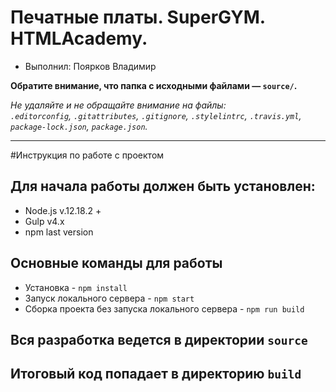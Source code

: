 # Печатные платы. SuperGYM. HTMLAcademy.
 
* Выполнил: Поярков Владимир

**Обратите внимание, что папка с исходными файлами — `source/`.**

_Не удаляйте и не обращайте внимание на файлы:_<br>
_`.editorconfig`, `.gitattributes`, `.gitignore`, `.stylelintrc`, `.travis.yml`, `package-lock.json`, `package.json`._

---

#Инструкция по работе с проектом

## Для начала работы должен быть установлен:
* Node.js v.12.18.2 +
* Gulp v4.x
* npm last version

## Основные команды для работы
* Установка - `npm install`
* Запуск локального сервера - `npm start`
* Сборка проекта без запуска локального сервера - `npm run build`


## Вся разработка ведется в директории `source`
## Итоговый код попадает в директорию `build`
